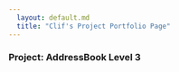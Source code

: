 ```yaml
---
  layout: default.md
  title: "Clif's Project Portfolio Page"
---
```


### Project: AddressBook Level 3

